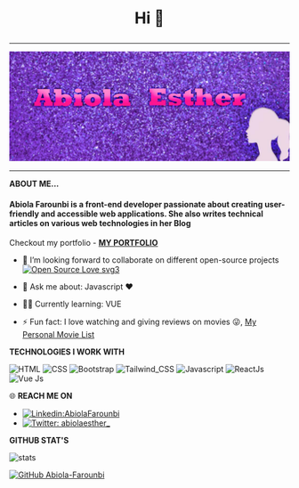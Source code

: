 # <p align='center'> Hi 👋 </p>

---

![Brand](firstCover.jpg)

---

**ABOUT ME...**
<p align='center'>
<h4> Abiola Farounbi is a front-end developer passionate about creating user-friendly and accessible web applications. She also writes technical articles on various web technologies in her Blog </h4> 

 Checkout my portfolio - **[MY PORTFOLIO](https://abiola-farounbi.github.io/Portfolio2/)** 

- 👯 I’m looking forward to collaborate on different open-source projects [![Open Source Love svg3](https://badges.frapsoft.com/os/v3/open-source.svg?v=103)](https://github.com/ellerbrock/open-source-badges/)

- 💬 Ask me about: Javascript ❤️ 
-  👩‍💻 Currently learning: VUE 
- ⚡ Fun fact: I love watching and giving reviews on movies 😜, [My Personal Movie List](https://www.notion.so/Movie-List-d302c232eb654994988363004c4c015f)

**TECHNOLOGIES I WORK WITH**

![HTML](https://img.shields.io/badge/html%20-%23E34F26.svg?&style=for-the-badge&logo=html5&logoColor=white)
![CSS](https://img.shields.io/badge/css%20-%231572B6.svg?&style=for-the-badge&logo=css3&logoColor=white)
![Bootstrap](https://img.shields.io/badge/-Bootstrap-blue?style=for-the-badge&logo=bootstrap)
![Tailwind_CSS](https://img.shields.io/badge/Tailwind_CSS-38B2AC?style=for-the-badge&logo=tailwind-css&logoColor=white)
![Javascript](https://img.shields.io/badge/-Javascript-ffb400?style=for-the-badge&logo=javascript&logoColor=ffff3f)
![ReactJs](https://img.shields.io/badge/-React-blue?style=for-the-badge&logo=react)
![Vue Js](https://img.shields.io/badge/-Vue-green?style=for-the-badge&logo=Vue&logoColor=ffff3f)


 🌐 **REACH ME ON**

- [![Linkedin:AbiolaFarounbi](https://img.shields.io/badge/-AbiolaFarounbi-blue?style=flat-square&logo=Linkedin&logoColor=white&link=https://www.linkedin.com/in/abiola-farounbi-94ba571a0/)](https://www.linkedin.com/in/abiola-farounbi-94ba571a0/)
- [![Twitter: abiolaesther_](https://img.shields.io/twitter/follow/abiolaesther_?style=social)](https://twitter.com/abiolaesther_)


</p>


**GITHUB STAT'S**

![stats](https://github-readme-stats.vercel.app/api?username=Abiola-Farounbi&show_icons=true&theme=synthwave)

[![GitHub Abiola-Farounbi](https://img.shields.io/github/followers/Abiola-Farounbi?label=follow&style=social)](https://github.com/Abiola-Fraounbi) 
